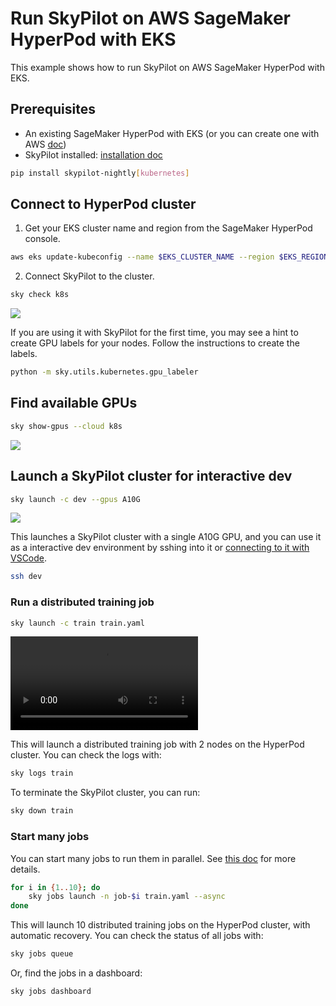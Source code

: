 # Run SkyPilot on AWS SageMaker HyperPod with EKS

This example shows how to run SkyPilot on AWS SageMaker HyperPod with EKS.

## Prerequisites

- An existing SageMaker HyperPod with EKS (or you can create one with AWS [doc](https://catalog.workshops.aws/sagemaker-hyperpod-eks/en-US/00-setup/own-account/01-workshop-infra-script))
- SkyPilot installed: [installation doc](https://skypilot.readthedocs.io/en/latest/getting-started/installation.html)
```bash
pip install skypilot-nightly[kubernetes]
```


## Connect to HyperPod cluster

1. Get your EKS cluster name and region from the SageMaker HyperPod console.

```bash
aws eks update-kubeconfig --name $EKS_CLUSTER_NAME --region $EKS_REGION
```

2. Connect SkyPilot to the cluster.

```bash
sky check k8s
```

![](https://i.imgur.com/aZaocOt.png)

If you are using it with SkyPilot for the first time, you may see a hint to create GPU labels for your nodes. Follow the instructions to create the labels.

```bash
python -m sky.utils.kubernetes.gpu_labeler
```

## Find available GPUs

```bash
sky show-gpus --cloud k8s
```

![](https://i.imgur.com/pXPh5Li.png)



## Launch a SkyPilot cluster for interactive dev

```bash
sky launch -c dev --gpus A10G
```

![](https://i.imgur.com/5H0wid8.png)

This launches a SkyPilot cluster with a single A10G GPU, and you can use it as a interactive dev environment by sshing into it or [connecting to it with VSCode](https://docs.skypilot.co/en/latest/examples/interactive-development.html#vscode).

```bash
ssh dev
```

### Run a distributed training job

```bash
sky launch -c train train.yaml
```

<video src="https://i.imgur.com/bkABBNR.mp4" controls></video>

This will launch a distributed training job with 2 nodes on the HyperPod cluster. You can check the logs with:

```bash
sky logs train
```

To terminate the SkyPilot cluster, you can run:

```bash
sky down train
```



### Start many jobs


You can start many jobs to run them in parallel. See [this doc](https://docs.skypilot.co/en/latest/running-jobs/many-jobs.html) for more details.

```bash
for i in {1..10}; do
    sky jobs launch -n job-$i train.yaml --async
done
```

This will launch 10 distributed training jobs on the HyperPod cluster, with automatic recovery. You can check the status of all jobs with:

```bash
sky jobs queue
```

Or, find the jobs in a dashboard:

```bash
sky jobs dashboard
```








